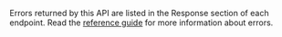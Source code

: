Errors returned by this API are listed in the Response section of each endpoint. Read the [reference guide](/api-documentation/docs/reference-guide) for more information about errors.

